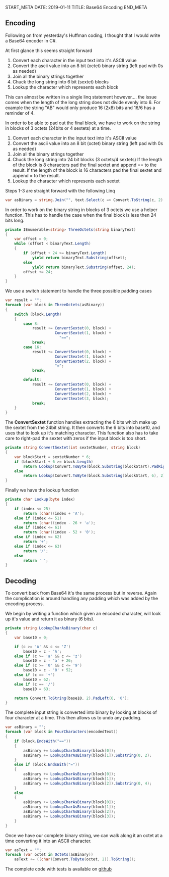 START_META
DATE: 2019-01-11
TITLE: Base64 Encoding
END_META



## Encoding

Following on from yesterday's Huffman coding,  I thought that I would write a Base64 encoder in C#.

At first glance this seems straight forward

1.  Convert each character in the input text into it's ASCII value
2.  Convert the ascii value into an 8 bit (octet) binary string (left pad with 0s as needed)
3.  Join all the binary strings together
4.  Chuck the long string into 6 bit (sextet) blocks
5.  Lookup the character which represents each block

This can almost be written in a single linq statement however....  the issue comes when the length of the long string does not divide evenly into 6.  For example the string "AB" would only produce 16 (2x8) bits and 16/6 has a reminder of 4.

In order to be able to pad out the final block, we have to work on the string in blocks of 3 octets (24bits or 4 sextets) at a time.

1.  Convert each character in the input text into it's ASCII value
2.  Convert the ascii value into an 8 bit (octet) binary string (left pad with 0s as needed)
3.  Join all the binary strings together
4.  Chuck the long string into 24 bit blocks (3 octets/4 sextets)
        If the length of the block is 8 characters pad the final sextet and append == to the result.
        If the length of the block is 16 characters pad the final sextet and append = to the result.
5.  Lookup the character which represents each sextet


Steps 1-3 are straight forward with the following Linq

```c#
var asBinary = string.Join("", text.Select(c => Convert.ToString(c, 2).PadLeft(8, '0')));
```

In order to work on the binary string in blocks of 3 octets we use a helper function.  This has to handle the case when the final block is less then 24 bits long.

```c#
private IEnumerable<string> ThreeOctets(string binaryText)
{
    var offset = 0;
    while (offset < binaryText.Length)
    {
        if (offset + 24 >= binaryText.Length)
            yield return binaryText.Substring(offset);
        else
            yield return binaryText.Substring(offset, 24);
        offset += 24;
    }
}
```

We use a switch statement to handle the three possible padding cases

```c#
var result = "";
foreach (var block in ThreeOctets(asBinary))
{
    switch (block.Length)
    {
        case 8:
            result += ConvertSextet(0, block) +
                      ConvertSextet(1, block) +
                        "==";
            break;
        case 16:
            result += ConvertSextet(0, block) +
                      ConvertSextet(1, block) +
                      ConvertSextet(2, block) +
                      "=";
            break;

        default:
            result += ConvertSextet(0, block) +
                      ConvertSextet(1, block) +
                      ConvertSextet(2, block) +
                      ConvertSextet(3, block);
            break;
    }
}
```

The __ConvertSextet__ function handles extracting the 6 bits which make up the sextet from the 24bit string.  It then converts the 6 bits into base10,  and uses that to look up it's matching character.  This function also has to take care to right-pad the sextet with zeros if the input block is too short. 

```c#
private string ConvertSextet(int sextetNumber, string block)
{
    var blockStart = sextetNumber * 6;
    if (blockStart + 6 >= block.Length)
        return Lookup(Convert.ToByte(block.Substring(blockStart).PadRight(6, '0'), 2)).ToString();
    else
        return Lookup(Convert.ToByte(block.Substring(blockStart, 6), 2)).ToString();
}
```

Finally we have the lookup function

```c#
private char Lookup(byte index)
{
    if (index <= 25)
        return (char)(index + 'A');
    else if (index <= 51)
        return (char)(index - 26 + 'a');
    else if (index <= 61)
        return (char)(index - 52 + '0');
    else if (index <= 62)
        return '+';
    else if (index <= 63)
        return '/';
    else
        return ' ';
}
```

## Decoding

To convert back from Base64 it's the same process but in reverse.  Again the complication is around handling any padding which was added by the encoding process.

We begin by writing a function which given an encoded character,  will look up it's value and return it as binary (6 bits).

```c#
private string LookupCharAsBinary(char c)
{
    var base10 = 0;

    if (c >= 'A' && c <= 'Z')
        base10 = c - 'A';
    else if (c >= 'a' && c <= 'z')
        base10 = c - 'a' + 26;
    else if (c >= '0' && c <= '9')
        base10 = c - '0' + 52;
    else if (c == '+')
        base10 = 62;
    else if (c == '/')
        base10 = 63;

    return Convert.ToString(base10, 2).PadLeft(6, '0');
}
```

The complete input string is converted into binary by looking at blocks of four character at a time.  This then allows us to undo any padding.

```c#
var asBinary = "";
foreach (var block in FourCharacters(encodedText))
{
    if (block.EndsWith("=="))
    {
        asBinary += LookupCharAsBinary(block[0]);
        asBinary += LookupCharAsBinary(block[1]).Substring(0, 2);
    }
    else if (block.EndsWith("="))
    {
        asBinary += LookupCharAsBinary(block[0]);
        asBinary += LookupCharAsBinary(block[1]);
        asBinary += LookupCharAsBinary(block[2]).Substring(0, 4);
    }
    else
    {
        asBinary += LookupCharAsBinary(block[0]);
        asBinary += LookupCharAsBinary(block[1]);
        asBinary += LookupCharAsBinary(block[2]);
        asBinary += LookupCharAsBinary(block[3]);
    }
}
```

Once we have our complete binary string,  we can walk along it an octet at a time converting it into an ASCII character.

```c#
var asText = "";
foreach (var octet in Octets(asBinary))
    asText += ((char)Convert.ToByte(octet, 2)).ToString();
```

The complete code with tests is available on [github](https://github.com/DavidBetteridge/Base64Encoder) 
